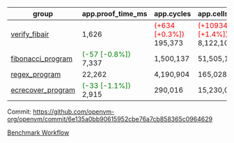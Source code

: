 | group | app.proof_time_ms | app.cycles | app.cells_used | leaf.proof_time_ms | leaf.cycles | leaf.cells_used |
| -- | -- | -- | -- | -- | -- | -- |
| [verify_fibair](https://github.com/openvm-org/openvm/blob/benchmark-results/benchmarks-pr/1154/verify_fibair-6e135a0bb90615952cbe76a7cb858365c0964629.md) | 1,626 | <span style='color: red'>(+634 [+0.3%])</span> 195,373 | <span style='color: red'>(+109342 [+1.4%])</span> 8,122,104 |- | - | - |
| [fibonacci_program](https://github.com/openvm-org/openvm/blob/benchmark-results/benchmarks-pr/1154/fibonacci-6e135a0bb90615952cbe76a7cb858365c0964629.md) |<span style='color: green'>(-57 [-0.8%])</span> 7,337 |  1,500,137 |  51,505,102 |- | - | - |
| [regex_program](https://github.com/openvm-org/openvm/blob/benchmark-results/benchmarks-pr/1154/regex-6e135a0bb90615952cbe76a7cb858365c0964629.md) | 22,262 |  4,190,904 |  165,028,173 |- | - | - |
| [ecrecover_program](https://github.com/openvm-org/openvm/blob/benchmark-results/benchmarks-pr/1154/ecrecover-6e135a0bb90615952cbe76a7cb858365c0964629.md) |<span style='color: green'>(-33 [-1.1%])</span> 2,915 |  290,016 |  15,230,037 |- | - | - |


Commit: https://github.com/openvm-org/openvm/commit/6e135a0bb90615952cbe76a7cb858365c0964629

[Benchmark Workflow](https://github.com/openvm-org/openvm/actions/runs/12579443400)
